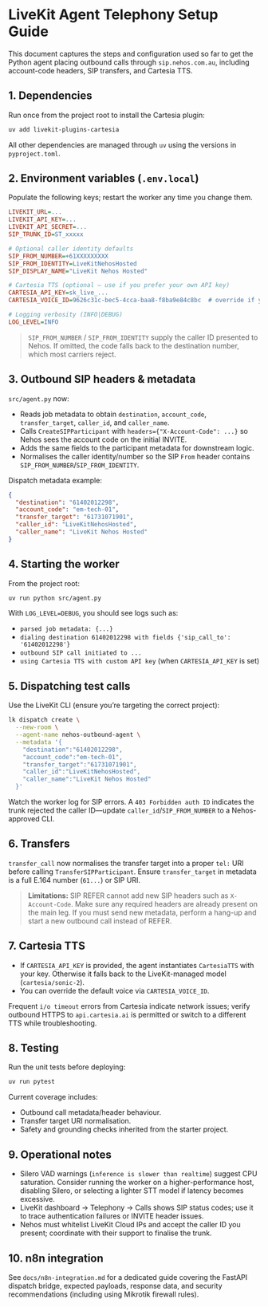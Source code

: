 # LiveKit Agent Telephony Setup Guide

This document captures the steps and configuration used so far to get the Python agent placing outbound calls through `sip.nehos.com.au`, including account-code headers, SIP transfers, and Cartesia TTS.

## 1. Dependencies

Run once from the project root to install the Cartesia plugin:

```bash
uv add livekit-plugins-cartesia
```

All other dependencies are managed through `uv` using the versions in `pyproject.toml`.

## 2. Environment variables (`.env.local`)

Populate the following keys; restart the worker any time you change them.

```ini
LIVEKIT_URL=...
LIVEKIT_API_KEY=...
LIVEKIT_API_SECRET=...
SIP_TRUNK_ID=ST_xxxxx

# Optional caller identity defaults
SIP_FROM_NUMBER=+61XXXXXXXXX
SIP_FROM_IDENTITY=LiveKitNehosHosted
SIP_DISPLAY_NAME="LiveKit Nehos Hosted"

# Cartesia TTS (optional – use if you prefer your own API key)
CARTESIA_API_KEY=sk_live_...
CARTESIA_VOICE_ID=9626c31c-bec5-4cca-baa8-f8ba9e84c8bc  # override if you want a different voice

# Logging verbosity (INFO|DEBUG)
LOG_LEVEL=INFO
```

> `SIP_FROM_NUMBER` / `SIP_FROM_IDENTITY` supply the caller ID presented to Nehos. If omitted, the code falls back to the destination number, which most carriers reject.

## 3. Outbound SIP headers & metadata

`src/agent.py` now:

- Reads job metadata to obtain `destination`, `account_code`, `transfer_target`, `caller_id`, and `caller_name`.
- Calls `CreateSIPParticipant` with `headers={"X-Account-Code": ...}` so Nehos sees the account code on the initial INVITE.
- Adds the same fields to the participant metadata for downstream logic.
- Normalises the caller identity/number so the SIP `From` header contains `SIP_FROM_NUMBER`/`SIP_FROM_IDENTITY`.

Dispatch metadata example:

```json
{
  "destination": "61402012298",
  "account_code": "em-tech-01",
  "transfer_target": "61731071901",
  "caller_id": "LiveKitNehosHosted",
  "caller_name": "LiveKit Nehos Hosted"
}
```

## 4. Starting the worker

From the project root:

```bash
uv run python src/agent.py
```

With `LOG_LEVEL=DEBUG`, you should see logs such as:

- `parsed job metadata: {...}`
- `dialing destination 61402012298 with fields {'sip_call_to': '61402012298'}`
- `outbound SIP call initiated to ...`
- `using Cartesia TTS with custom API key` (when `CARTESIA_API_KEY` is set)

## 5. Dispatching test calls

Use the LiveKit CLI (ensure you’re targeting the correct project):

```bash
lk dispatch create \
  --new-room \
  --agent-name nehos-outbound-agent \
  --metadata '{
    "destination":"61402012298",
    "account_code":"em-tech-01",
    "transfer_target":"61731071901",
    "caller_id":"LiveKitNehosHosted",
    "caller_name":"LiveKit Nehos Hosted"
  }'
```

Watch the worker log for SIP errors. A `403 Forbidden auth ID` indicates the trunk rejected the caller ID—update `caller_id`/`SIP_FROM_NUMBER` to a Nehos-approved CLI.

## 6. Transfers

`transfer_call` now normalises the transfer target into a proper `tel:` URI before calling `TransferSIPParticipant`. Ensure `transfer_target` in metadata is a full E.164 number (`61...`) or SIP URI.

> **Limitations:** SIP REFER cannot add new SIP headers such as `X-Account-Code`. Make sure any required headers are already present on the main leg. If you must send new metadata, perform a hang-up and start a new outbound call instead of REFER.

## 7. Cartesia TTS

- If `CARTESIA_API_KEY` is provided, the agent instantiates `CartesiaTTS` with your key. Otherwise it falls back to the LiveKit-managed model (`cartesia/sonic-2`).
- You can override the default voice via `CARTESIA_VOICE_ID`.

Frequent `i/o timeout` errors from Cartesia indicate network issues; verify outbound HTTPS to `api.cartesia.ai` is permitted or switch to a different TTS while troubleshooting.

## 8. Testing

Run the unit tests before deploying:

```bash
uv run pytest
```

Current coverage includes:

- Outbound call metadata/header behaviour.
- Transfer target URI normalisation.
- Safety and grounding checks inherited from the starter project.

## 9. Operational notes

- Silero VAD warnings (`inference is slower than realtime`) suggest CPU saturation. Consider running the worker on a higher-performance host, disabling Silero, or selecting a lighter STT model if latency becomes excessive.
- LiveKit dashboard → Telephony → Calls shows SIP status codes; use it to trace authentication failures or INVITE header issues.
- Nehos must whitelist LiveKit Cloud IPs and accept the caller ID you present; coordinate with their support to finalise the trunk.

## 10. n8n integration

See `docs/n8n-integration.md` for a dedicated guide covering the FastAPI dispatch bridge, expected payloads, response data, and security recommendations (including using Mikrotik firewall rules).

